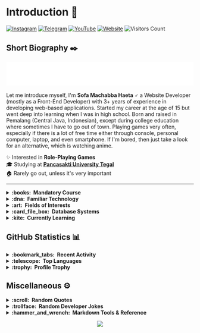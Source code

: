 # Introduction :wave:

[![Instagram](https://img.shields.io/badge/Instagram-%23FFF.svg?&style=for-the-badge&logo=instagram&logoColor=82008F)](https://instagram.com/sofa.emha)
[![Telegram](https://img.shields.io/badge/Telegram-%23FFF.svg?&style=for-the-badge&logo=telegram&logoColor=0088cc&label_color=0088cc)](https://t.me/sofaemha_business)
[![YouTube](https://img.shields.io/youtube/channel/subscribers/UClgFrSjeiPrvRJn-nrAWn6w?label=YouTube&logo=youtube&style=for-the-badge&labelColor=white&logoColor=red)](https://www.youtube.com/channel/UClgFrSjeiPrvRJn-nrAWn6w)
[![Website](https://img.shields.io/website?label=Website&logo=windows-terminal&labelColor=white&logoColor=grey&style=for-the-badge&down_color=red&down_message=Down&up_color=%2304AA6D&up_message=Up&url=https%3A%2F%2Fsofa.my.id)](https://sofa.my.id)
![Visitors Count](https://komarev.com/ghpvc/?username=sofaemha&label=visitors&style=for-the-badge)

## Short Biography :black_nib:
<p align="center">
  <img src="https://raw.githubusercontent.com/sofaemha/sofaemha/main/o.svg" alt="Sofa Machabba Haeta" />
</p>

Let me introduce myself, I'm **Sofa Machabba Haeta :male_sign:** a Website Developer (mostly as a Front-End Developer) with 3+ years of experience in developing web-based applications. Started my career at the age of 15 but went deep into learning when I was in high school. Born and raised in Pemalang (Central Java, Indonesian), except during college education where sometimes I have to go out of town. Playing games very often, especially if there is a lot of free time either through console, personal computer, laptop, and even smartphone. If I'm bored, then just take a look for an alternative, which is watching anime.

:sparkles: Interested in **Role-Playing Games**<br>
:mortar_board: Studying at [**Pancasakti University Tegal**](https://www.upstegal.ac.id/)<br>
:house: Rarely go out, unless it's very important<br>

---

<details>
  <summary><b>:books:&nbsp;&nbsp;Mandatory Course</b></summary>
  <br/>

  [![Java](https://img.shields.io/badge/Java-%23f00?style=for-the-badge&logoColor=%23FFF&logo=hackthebox)](https://developer.mozilla.org/en-US/docs/Glossary/HTML5)
  [![CPP](https://img.shields.io/badge/C++-%23004482?style=for-the-badge&logoColor=%23FFF&logo=cplusplus)](https://developer.mozilla.org/en-US/docs/Web/CSS)
  [![VB](https://img.shields.io/badge/Visual%20Basic%206-%23FFF?style=for-the-badge&logoColor=%23000&logo=moleculer)](https://getbootstrap.com/)
</details>

<details>
  <summary><b>:dna:&nbsp;&nbsp;Familiar Technology</b></summary>
  <br/>

  [![HTML5](https://img.shields.io/badge/HTML5-%23e34c26?style=for-the-badge&logoColor=%23FFF&logo=html5)](https://developer.mozilla.org/en-US/docs/Glossary/HTML5)
  [![CSS3](https://img.shields.io/badge/CSS3-%23264de4?style=for-the-badge&logoColor=%23FFF&logo=css3)](https://developer.mozilla.org/en-US/docs/Web/CSS)
  [![Bootstrap](https://img.shields.io/badge/Bootstrap-%237952b3?style=for-the-badge&logoColor=%23FFF&logo=bootstrap)](https://getbootstrap.com/)
  [![JavaScript](https://img.shields.io/badge/JavaScript-%23f0db4f?style=for-the-badge&logoColor=%23333&logo=javascript)](https://www.javascript.com/)
  [![PHP](https://img.shields.io/badge/PHP-%238892BF?style=for-the-badge&logoColor=%23FFF&logo=php)](https://www.php.net/)
  [![MySQL](https://img.shields.io/badge/MySQL-%2300758F?style=for-the-badge&logoColor=%23FFF&logo=mysql)](https://www.mysql.com/)
  [![Composer](https://img.shields.io/badge/Composer-%23343434?style=for-the-badge&logoColor=%23FFF&logo=composer)](https://getcomposer.org/)
  [![NPM](https://img.shields.io/badge/npm-%23FFF?style=for-the-badge&logoColor=%23FFF&logo=npm)](https://www.npmjs.com/)
</details>

<details>
  <summary><b>:art:&nbsp;&nbsp;Fields of Interests</b></summary>
  <br/>

  [![HUGO](https://img.shields.io/badge/HUGO-%23E56376?style=for-the-badge&logoColor=%23FFF&logo=hugo)](https://gohugo.io/)
  [![SCSS](https://img.shields.io/badge/SCSS-%23E0A3C2?style=for-the-badge&logoColor=%23333&logo=sass)](https://sass-lang.com/)
  [![jQuery](https://img.shields.io/badge/JQuery-%230769ad?style=for-the-badge&logoColor=%23FFF&logo=jquery)](https://jquery.com/)
  [![Apache](https://img.shields.io/badge/Apache-%23557697?style=for-the-badge&logoColor=%23d12127&logo=apache)](https://httpd.apache.org/)
  [![Bash](https://img.shields.io/badge/Bash-%234eaa25?style=for-the-badge&logoColor=%23FFF&logo=gnu-bash)](https://www.gnu.org/software/bash/)
</details>

<details>
  <summary><b>:card_file_box:&nbsp;&nbsp;Database Systems</b></summary>
  <br/>

  [![Firebase](https://img.shields.io/badge/Firebase-%23FFA611?style=for-the-badge&logoColor=%23FFF&logo=firebase)](https://firebase.google.com/)
  [![MariaDB](https://img.shields.io/badge/MariaDB-%23E9CEBD?style=for-the-badge&logoColor=%23000&logo=mariadb)](https://mariadb.org/)
  [![SQLite](https://img.shields.io/badge/SQLite-blue?style=for-the-badge&logoColor=%23FFF&logo=sqlite)](https://www.sqlite.org/)
</details>

<details>
  <summary><b>:kite:&nbsp;&nbsp;Currently Learning</b></summary>
  <br/>

  [![TypeScript](https://img.shields.io/badge/TypeScript-%23007acc?style=for-the-badge&logoColor=%23FFF&logo=typescript)](https://www.typescriptlang.org/)
  [![CodeIgniter](https://img.shields.io/badge/CodeIgniter-%23dd4814?style=for-the-badge&logoColor=%23FFF&logo=codeigniter)](https://codeigniter.com/)
</details>

## GitHub Statistics :bar_chart:
<details>
  <summary><b>:bookmark_tabs:&nbsp;&nbsp;Recent Activity</b></summary>
  <br/>
  
  ![Personal Stats](https://github-readme-stats.vercel.app/api?username=sofaemha&show_icons=true&hide=stars&theme=transparent)
</details>

<details>
  <summary><b>:telescope:&nbsp;&nbsp;Top Languages</b></summary>
  <br/>
  
  ![Personal Top Languages](https://github-readme-stats.vercel.app/api/top-langs/?username=sofaemha&layout=compact&theme=transparent)
</details>

<details>
  <summary><b>:trophy:&nbsp;&nbsp;Profile Trophy</b></summary>
  <br/>
  
  ![Personal Trophy](https://github-profile-trophy.vercel.app/?username=sofaemha&theme=oldie&no-bg=true&no-frame=true&rank=-?)
</details>

## Miscellaneous :gear:
<details>
  <summary><b>:scroll:&nbsp;&nbsp;Random Quotes</b></summary>
  <br/>

  ![Readme Quotes](https://quotes-github-readme.vercel.app/api?type=horizontal&theme=nord)
</details>


<details>
  <summary><b>:trollface:&nbsp;&nbsp;Random Developer Jokes</b></summary>
  <br/>

  ![Jokes Card](https://readme-jokes.vercel.app/api?hideBorder&theme=transparent&qColor=%2358a6ff&aColor=%2358a6ff&bgColor=transparent)
</details>

<details>
  <summary><b>:hammer_and_wrench:&nbsp;&nbsp;Markdown Tools & Reference</b></summary>
  <br/>

  |Username|Description|
  |-|-|
  |[![gh-badges](https://img.shields.io/badge/-@badges-24292e?style=for-the-badge&logo=Github&logoColor=white&link=https://github.com/badges)](https://github.com/badges/shields)|Badge Element|
  |[![gh-kyechan99](https://img.shields.io/badge/-@kyechan99-24292e?style=for-the-badge&logo=Github&logoColor=white&link=https://github.com/kyechan99)](https://github.com/kyechan99/capsule-render)|Footer Waving Element|
  |[![gh-anuraghazra](https://img.shields.io/badge/-@anuraghazra-24292e?style=for-the-badge&logo=Github&logoColor=white&link=https://github.com/anuraghazra)](https://github.com/anuraghazra/github-readme-stats)|GitHub Stats|
  |[![gh-ikatyang](https://img.shields.io/badge/-@ikatyang-24292e?style=for-the-badge&logo=Github&logoColor=white&link=https://github.com/ikatyang)](https://github.com/ikatyang/emoji-cheat-sheet)|Emoji Cheat Sheet|
  |[![gh-ABSphreak](https://img.shields.io/badge/-@ABSphreak-24292e?style=for-the-badge&logo=Github&logoColor=white&link=https://github.com/ABSphreak)](https://github.com/ABSphreak/readme-jokes)|ReadMe Jokes|
  |[![gh-antonkomarev](https://img.shields.io/badge/-@antonkomarev-24292e?style=for-the-badge&logo=Github&logoColor=white&link=https://github.com/antonkomarev)](https://github.com/antonkomarev/github-profile-views-counter)|Profile Views Counter|
  |[![gh-ryo-ma](https://img.shields.io/badge/-@ryoma-24292e?style=for-the-badge&logo=Github&logoColor=white&link=https://github.com/ryo-ma)](https://github.com/ryo-ma/github-profile-trophy)|Profile Trophy|
  |[![gh-PiyushSuthar](https://img.shields.io/badge/-@PiyushSuthar-24292e?style=for-the-badge&logo=Github&logoColor=white&link=https://github.com/PiyushSuthar)](https://github.com/PiyushSuthar/github-readme-quotes)|ReadMe Quotes|
  |[![gh-martonlederer](https://img.shields.io/badge/-@martonlederer-24292e?style=for-the-badge&logo=Github&logoColor=white&link=https://github.com/martonlederer)](https://github.com/martonlederer/martonlederer)|SVG Banner Text|
</details>

<p align="center">
  <img src="https://capsule-render.vercel.app/api?type=waving&color=gradient&height=100&section=footer"/>
</p>
